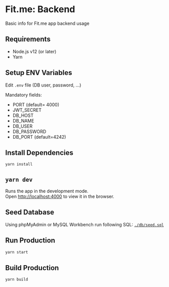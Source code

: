 # Fit.me: Backend

Basic info for Fit.me app backend usage 
## Requirements

- Node.js v12 (or later)
- Yarn
## Setup ENV Variables

Edit `.env` file (DB user, password, ...)

Mandatory fields:
- PORT (default= 4000)
- JWT_SECRET
- DB_HOST
- DB_NAME
- DB_USER
- DB_PASSWORD
- DB_PORT (default=4242)

## Install Dependencies

```bash
yarn install
```

## `yarn dev`

Runs the app in the development mode.\
Open [http://localhost:4000](http://localhost:4000) to view it in the browser.

## Seed Database

Using phpMyAdmin or MySQL Workbench run following SQL: [`./db/seed.sql`](./db/seed.sql)

## Run Production

```bash
yarn start
```

## Build Production

```bash
yarn build
```
